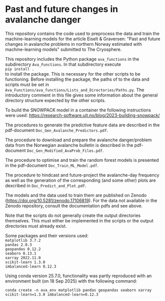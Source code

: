 # Past and future changes in avalanche danger
This repository contains the code used to preprocess the data and train the machine-learning models for the article Eiselt & Graversen: "Past and future changes in avalanche problems in northern Norway estimated with machine-learning models" submitted to The Cryosphere.

This repository includes the Python package `ava_functions` in the subdirectory `Ava_Functions`. In that subdirectory execute <br>
`pip install .` <br>
to install the package. This is necessary for the other scripts to be functioning.
Before installing the package, the paths of to the data and scripts must be set in `Ava_Functions/ava_functions/Lists_and_Directories/Paths.py`. The introductory comment in this file gives some information about the general directory structure expected by the other scripts.

To build the SNOWPACK model in a container the following instructions were used: https://research-software.uit.no/blog/2023-building-snowpack/

The procedures to generate the predictive feature data are described in the pdf-document `Doc_Gen_Avalanche_Predictors.pdf`.

The procedure to download and prepare the avalanche danger/problem data from the Norwegian avalanche bulletin is described in the pdf-document `Doc_Gen_Modified_AvaProb_Files.pdf`.

The procedure to optimise and train the random forest models is presented in the pdf-document `Doc_Train_ML_Model.pdf`.

The procedure to hindcast and future-project the avalanche-day frequency as well as the generation of the corresponding (and some other) plots are dexcribed in `Doc_Predict_and_Plot.pdf`. 

The models and the data used to train them are published on Zenodo (https://doi.org/10.5281/zenodo.17106819). For the data not available in the Zenodo repository, consult the documentation pdfs and see above.

Note that the scripts do not generally create the output directories themselves. This must either be implemented in the scripts or the output directories must already exist.

Some packages and their versions used: <br>
`matplotlib 3.7.2` <br>
`pandas 2.0.3` <br>
`geopandas 0.12.2` <br>
`seaborn 0.13.1` <br>
`xarray 2022.11.0` <br>
`scikit-learn 1.3.0` <br>
`imbalanced-learn 0.12.3` <br>

Using conda version 25.7.0, functionality was partly reproduced with an environment built (on 18 Sep 2025) with the following command:

`conda create -n ava_env matplotlib pandas geopandas seaborn xarray scikit-learn=1.3.0 imbalanced-learn=0.12.3` 

